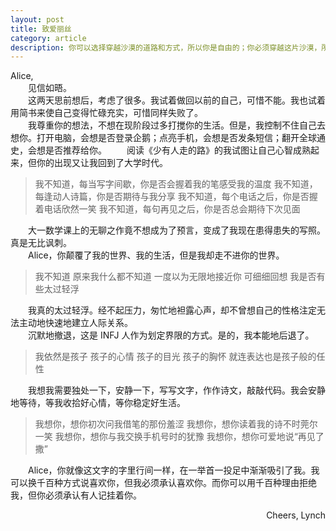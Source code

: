 ```yaml
---
layout: post
title: 致爱丽丝
category: article
description: 你可以选择穿越沙漠的道路和方式，所以你是自由的；你必须穿越这片沙漠，所以你又是不自由的。
---
```


Alice,  
　　见信如晤。  
　　这两天思前想后，考虑了很多。我试着做回以前的自己，可惜不能。我也试着用简书来使自己变得忙碌充实，可惜同样失败了。  
　　我尊重你的想法，不想在现阶段过多打搅你的生活。但是，我控制不住自己去想你。打开电脑，会想是否登录企鹅；点亮手机，会想是否发条短信；翻开全球通史，会想是否推荐给你。
　　阅读《少有人走的路》的我试图让自己心智成熟起来，但你的出现又让我回到了大学时代。  
> 我不知道，每当写字间歇，你是否会握着我的笔感受我的温度
> 我不知道，每逢动人诗篇，你是否期待与我分享
> 我不知道，每个电话之后，你是否握着电话欣然一笑
> 我不知道，每句再见之后，你是否总会期待下次见面

　　大一数学课上的无聊之作竟不想成为了预言，变成了我现在患得患失的写照。真是无比讽刺。  
　　Alice，你颠覆了我的世界、我的生活，但是我却走不进你的世界。  
> 我不知道
> 原来我什么都不知道
> 一度以为无限地接近你
> 可细细回想
> 我是否有些太过轻浮

　　我真的太过轻浮。经不起压力，匆忙地袒露心声，却不曾想自己的性格注定无法主动地快速地建立人际关系。  
　　沉默地撤退，这是 INFJ 人作为划定界限的方式。是的，我本能地后退了。  
> 我依然是孩子
> 孩子的心情
> 孩子的目光
> 孩子的胸怀
> 就连表达也是孩子般的任性

　　我想我需要独处一下，安静一下，写写文字，作作诗文，敲敲代码。我会安静地等待，等我收拾好心情，等你稳定好生活。  
> 我想你，想你初次问我借笔的那份羞涩
> 我想你，想你读着我的诗不时莞尔一笑
> 我想你，想你与我交换手机号时的犹豫
> 我想你，想你可爱地说“再见了撒”

　　Alice，你就像这文字的字里行间一样，在一举首一投足中渐渐吸引了我。我可以换千百种方式说喜欢你，但我必须承认喜欢你。而你可以用千百种理由拒绝我，但你必须承认有人记挂着你。  
<p style="text-align: right;">Cheers,</ br>
Lynch</p>  